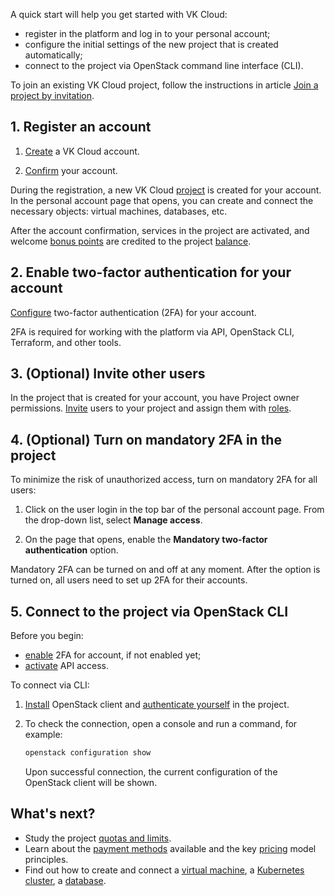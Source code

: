 A quick start will help you get started with VK Cloud:

- register in the platform and log in to your personal account;
- configure the initial settings of the new project that is created automatically;
- connect to the project via OpenStack command line interface (CLI).

<info>

To join an existing VK Cloud project, follow the instructions in article [Join a project by invitation](/en/base/account/instructions/project-invitation).

</info>

## 1. Register an account

1. [Create](/en/additionals/start/get-started/account-registration#registration_in_the_personal_account) a VK Cloud account.

1. [Confirm](/en/additionals/start/get-started/account-registration#account_confirmation) your account.

During the registration, a new VK Cloud [project](/en/base/account/concepts/projects) is created for your account. In the personal account page that opens, you can create and connect the necessary objects: virtual machines, databases, etc.

After the account confirmation, services in the project are activated, and welcome [bonus points](/en/additionals/billing/concepts/bonus) are credited to the project [balance](/en/additionals/billing/start/balance).

## 2. Enable two-factor authentication for your account

[Configure](/en/base/account/instructions/account-manage/manage-2fa/) two-factor authentication (2FA) for your account.

2FA is required for working with the platform via API, OpenStack CLI, Terraform, and other tools.

## 3. (Optional) Invite other users

In the project that is created for your account, you have Project owner permissions. [Invite](/en/base/account/account/adduser) users to your project and assign them with [roles](/en/base/account/concepts/rolesandpermissions).

## 4. (Optional) Turn on mandatory 2FA in the project

To minimize the risk of unauthorized access, turn on mandatory 2FA for all users:

1. Click on the user login in the top bar of the personal account page. From the drop-down list, select **Manage access**.

2. On the page that opens, enable the **Mandatory two-factor authentication** option.

Mandatory 2FA can be turned on and off at any moment. After the option is turned on, all users need to set up 2FA for their accounts.

## 5. Connect to the project via OpenStack CLI

Before you begin:

- [enable](/en/base/account/instructions/account-manage/manage-2fa/) 2FA for account, if not enabled yet;
- [activate](/en/manage/tools-for-using-services/rest-api/enable-api) API access.

To connect via CLI:

1. [Install](/en/base/account/cli/setup) OpenStack сlient and [authenticate yourself](/en/base/account/cli/authorization) in the project.

1. To check the connection, open a console and run a command, for example:

    ```bash
    openstack configuration show
    ```

    Upon successful connection, the current configuration of the OpenStack client will be shown.

## What's next?

- Study the project [quotas and limits](/en/base/account/concepts/quotasandlimits).
- Learn about the [payment methods](/en/additionals/billing/operations/payment) available and the key [pricing](/en/base/account/tariffication) model principles.
- Find out how to create and connect a [virtual machine](/en/base/iaas/vm-start), a [Kubernetes cluster](/en/base/k8s/quickstart), a [database](/en/dbs/dbaas/start).
